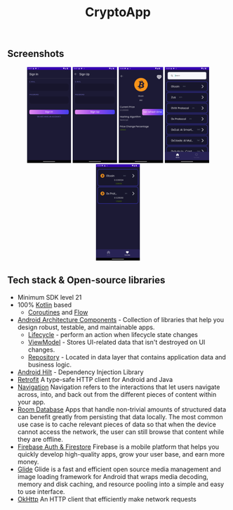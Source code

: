 <h1 align="center">CryptoApp</h1></br>

## Screenshots

<p align="center">
<img src="/screenshots/sign_in.png" width="20%"/>
<img src="/screenshots/sign_up.png" width="20%"/>
<img src="/screenshots/detail.png" width="20%"/>
<img src="/screenshots/home.png" width="20%"/>
<img src="/screenshots/favorites.png" width="20%"/>
</p>

## Tech stack & Open-source libraries

- Minimum SDK level 21
- 100% [Kotlin](https://kotlinlang.org/) based
    + [Coroutines](https://github.com/Kotlin/kotlinx.coroutines)
      and [Flow](https://developer.android.com/kotlin/flow)
- [Android Architecture Components](https://developer.android.com/topic/libraries/architecture) -
  Collection of libraries that help you design robust, testable, and maintainable apps.
    - [Lifecycle](https://developer.android.com/topic/libraries/architecture/lifecycle) - perform an
      action when lifecycle state changes
    - [ViewModel](https://developer.android.com/topic/libraries/architecture/viewmodel) - Stores
      UI-related data that isn't destroyed on UI changes.
    - [Repository](https://developer.android.com/topic/architecture/data-layer) - Located in data
      layer that contains application data and business logic.
- [Android Hilt](https://developer.android.com/training/dependency-injection/hilt-android) -
  Dependency Injection Library
- [Retrofit](https://square.github.io/retrofit/) A type-safe HTTP client for Android and Java
- [Navigation](https://developer.android.com/guide/navigation) Navigation refers to the interactions
  that let users navigate across, into, and back out from the different pieces of content within
  your app.
- [Room Database](https://developer.android.com/training/data-storage/room) Apps that handle
  non-trivial amounts of structured data can benefit greatly from persisting that data locally. The
  most common use case is to cache relevant pieces of data so that when the device cannot access the
  network, the user can still browse that content while they are offline.
- [Firebase Auth & Firestore](https://firebase.google.com/docs/android/setup) Firebase is a mobile
  platform that helps you quickly develop high-quality apps, grow your user base, and earn more
  money.
- [Glide](https://github.com/bumptech/glide) Glide is a fast and efficient open source media
  management and image loading framework for Android that wraps media decoding, memory and disk
  caching, and resource pooling into a simple and easy to use interface.
- [OkHttp](https://square.github.io/okhttp/) An HTTP client that efficiently make network requests
